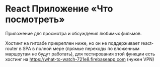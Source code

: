 # React Приложение «Что посмотреть»
Приложение для просмотра и обсуждения любимых фильмов.

Хостинг на гитхабе прикреплен ниже, но он не поддерживает react-router в SPA в полной мере (прямые переходы по вложенным маршрутам не будут работать), для тестирования этой функции есть хостинг на https://what-to-watch-721e8.firebaseapp.com (нужен VPN)
